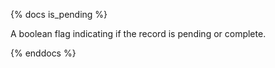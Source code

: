 {% docs is_pending %}

A boolean flag indicating if the record is pending or complete.

{% enddocs %}
